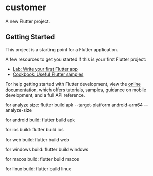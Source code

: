 # customer

A new Flutter project.

## Getting Started

This project is a starting point for a Flutter application.

A few resources to get you started if this is your first Flutter project:

- [Lab: Write your first Flutter app](https://docs.flutter.dev/get-started/codelab)
- [Cookbook: Useful Flutter samples](https://docs.flutter.dev/cookbook)

For help getting started with Flutter development, view the
[online documentation](https://docs.flutter.dev/), which offers tutorials,
samples, guidance on mobile development, and a full API reference.

for analyze size:
flutter build apk --target-platform android-arm64 --analyze-size

for android build:
flutter build apk

for ios build:
flutter build ios

for web build:
flutter build web

for windows build:
flutter build windows

for macos build:
flutter build macos

for linux build:
flutter build linux
